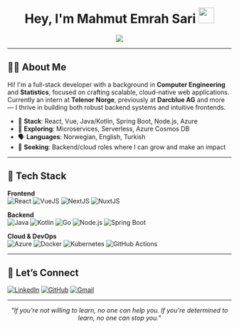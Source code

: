<h1 align="center">Hey, I'm Mahmut Emrah Sari <img src="https://media1.giphy.com/media/1C8bHHJturSx2/giphy.gif" width="35"></h1>

<p align="center">
  <a href="https://github.com/mahmutemrahsari">
    <img src="https://readme-typing-svg.herokuapp.com?font=Fira+Code&weight=500&size=22&pause=1000&color=00BFFF&center=true&vCenter=true&width=600&height=80&lines=Full-Stack+Developer;Azure+Certified+Developer;Cloud-Native+Enthusiast;Lifelong+Learner+%26+Tech+Explorer" />
  </a>
</p>

---

## 👨‍💻 About Me

Hi! I'm a full-stack developer with a background in **Computer Engineering** and **Statistics**, focused on crafting scalable, cloud-native web applications.  
Currently an intern at **Telenor Norge**, previously at **Darcblue AG** and more — I thrive in building both robust backend systems and intuitive frontends.

- 🔧 **Stack**: React, Vue, Java/Kotlin, Spring Boot, Node.js, Azure  
- 🚀 **Exploring**: Microservices, Serverless, Azure Cosmos DB  
- 🗣️ **Languages**: Norwegian, English, Turkish  
- 🌱 **Seeking**: Backend/cloud roles where I can grow and make an impact  

---

## 🧰 Tech Stack

**Frontend**  
![React](https://img.shields.io/badge/React-20232A?style=flat&logo=react&logoColor=61DAFB)
![VueJS](https://img.shields.io/badge/Vue.js-35495E?style=flat&logo=vue.js&logoColor=4FC08D)
![NextJS](https://img.shields.io/badge/Next.js-black?style=flat&logo=next.js&logoColor=white)
![NuxtJS](https://img.shields.io/badge/Nuxt.js-00C58E?style=flat&logo=nuxt.js&logoColor=white)

**Backend**  
![Java](https://img.shields.io/badge/Java-ED8B00?style=flat&logo=openjdk&logoColor=white)
![Kotlin](https://img.shields.io/badge/Kotlin-0095D5?style=flat&logo=kotlin&logoColor=white)
![Go](https://img.shields.io/badge/Go-00ADD8?style=flat&logo=go&logoColor=white)
![Node.js](https://img.shields.io/badge/Node.js-339933?style=flat&logo=nodedotjs&logoColor=white)
![Spring Boot](https://img.shields.io/badge/Spring_Boot-6DB33F?style=flat&logo=spring-boot&logoColor=white)

**Cloud & DevOps**  
![Azure](https://img.shields.io/badge/Azure-0078D4?style=flat&logo=microsoft-azure&logoColor=white)
![Docker](https://img.shields.io/badge/Docker-2496ED?style=flat&logo=docker&logoColor=white)
![Kubernetes](https://img.shields.io/badge/Kubernetes-326CE5?style=flat&logo=kubernetes&logoColor=white)
![GitHub Actions](https://img.shields.io/badge/GitHub_Actions-2088FF?style=flat&logo=github-actions&logoColor=white)

---

## 🤝 Let’s Connect

[![LinkedIn](https://img.shields.io/badge/LinkedIn-blue?style=flat&logo=linkedin&logoColor=white)](https://www.linkedin.com/in/mahmut-emrah-sari/)
[![GitHub](https://img.shields.io/badge/GitHub-black?style=flat&logo=github&logoColor=white)](https://github.com/mahmutemrahsari)
[![Gmail](https://img.shields.io/badge/Gmail-D14836?style=flat&logo=gmail&logoColor=white)](mailto:mahmut.emrah.sari@gmail.com)

---

<p align="center">
  <em>"If you're not willing to learn, no one can help you. If you're determined to learn, no one can stop you."</em>
</p>
